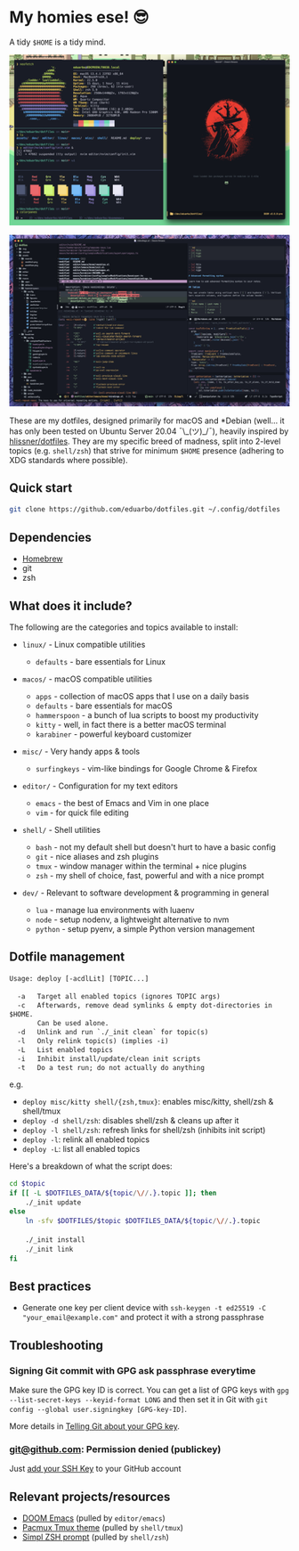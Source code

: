 # My homies ese! 😎

A tidy `$HOME` is a tidy mind.


![Kitty and Emacs - Jul-2023 Screenshot of macOS Ventura](assets/kitty-emacs.png)

![Doom Emacs - Jul-2023 Screenshot of macOS Ventura](assets/doom-emacs.png)

These are my dotfiles, designed primarily for macOS and *Debian (well... it has
only been tested on Ubuntu Server 20.04 ¯\\\_(ツ)\_/¯), heavily inspired by
[hlissner/dotfiles](https://github.com/hlissner/dotfiles). They are my specific
breed of madness, split into 2-level topics (e.g. `shell/zsh`) that strive for
minimum `$HOME` presence (adhering to XDG standards where possible).


## Quick start

```sh
git clone https://github.com/eduarbo/dotfiles.git ~/.config/dotfiles
```

## Dependencies
- [Homebrew](https://brew.sh/)
- git
- zsh

## What does it include?

The following are the categories and topics available to install:

- `linux/` - Linux compatible utilities
  - `defaults` - bare essentials for Linux

- `macos/` - macOS compatible utilities
  - `apps` - collection of macOS apps that I use on a daily basis
  - `defaults` - bare essentials for macOS
  - `hammerspoon` - a bunch of lua scripts to boost my productivity
  - `kitty` - well, in fact there is a better macOS terminal
  - `karabiner` - powerful keyboard customizer

- `misc/` - Very handy apps & tools
  - `surfingkeys` - vim-like bindings for Google Chrome & Firefox

- `editor/` - Configuration for my text editors
  - `emacs` - the best of Emacs and Vim in one place
  - `vim` - for quick file editing

- `shell/` - Shell utilities
  - `bash` - not my default shell but doesn't hurt to have a basic config
  - `git` - nice aliases and zsh plugins
  - `tmux` - window manager within the terminal + nice plugins
  - `zsh` - my shell of choice, fast, powerful and with a nice prompt

- `dev/` - Relevant to software development & programming in general
  - `lua` - manage lua environments with luaenv
  - `node` - setup nodenv, a lightweight alternative to nvm
  - `python` - setup pyenv, a simple Python version management


## Dotfile management

```
Usage: deploy [-acdlLit] [TOPIC...]

  -a   Target all enabled topics (ignores TOPIC args)
  -c   Afterwards, remove dead symlinks & empty dot-directories in $HOME.
       Can be used alone.
  -d   Unlink and run `./_init clean` for topic(s)
  -l   Only relink topic(s) (implies -i)
  -L   List enabled topics
  -i   Inhibit install/update/clean init scripts
  -t   Do a test run; do not actually do anything
```

e.g.
+ `deploy misc/kitty shell/{zsh,tmux}`: enables misc/kitty, shell/zsh & shell/tmux
+ `deploy -d shell/zsh`: disables shell/zsh & cleans up after it
+ `deploy -l shell/zsh`: refresh links for shell/zsh (inhibits init script)
+ `deploy -l`: relink all enabled topics
+ `deploy -L`: list all enabled topics

Here's a breakdown of what the script does:

``` sh
cd $topic
if [[ -L $DOTFILES_DATA/${topic/\//.}.topic ]]; then
    ./_init update
else
    ln -sfv $DOTFILES/$topic $DOTFILES_DATA/${topic/\//.}.topic

    ./_init install
    ./_init link
fi
```

## Best practices

- Generate one key per client device with `ssh-keygen -t ed25519 -C "your_email@example.com"` and protect it with a strong passphrase

## Troubleshooting

### Signing Git commit with GPG ask passphrase everytime

Make sure the GPG key ID is correct. You can get a list of GPG keys with
`gpg --list-secret-keys --keyid-format LONG` and then set it in Git with
`git config --global user.signingkey [GPG-key-ID]`.

More details in [Telling Git about your GPG key](https://help.github.com/articles/telling-git-about-your-gpg-key/).

### git@github.com: Permission denied (publickey)

Just [add your SSH Key](https://docs.github.com/en/authentication/connecting-to-github-with-ssh/adding-a-new-ssh-key-to-your-github-account) to your GitHub account


## Relevant projects/resources

+ [DOOM Emacs](https://github.com/doomemacs/doomemacs) (pulled by `editor/emacs`)
+ [Pacmux Tmux theme](https://github.com/eduarbo/pacmux) (pulled by `shell/tmux`)
+ [Simpl ZSH prompt](https://github.com/eduarbo/simpl) (pulled by `shell/zsh`)
